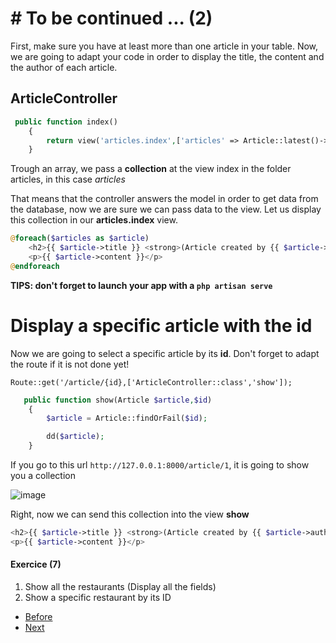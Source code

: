 # # To be continued ... (2)

First, make sure you have at least more than one article in your table. 
Now, we are going to adapt your code in order to display the title, the content and the author of each article.

## ArticleController

```php
 public function index()
    {     
        return view('articles.index',['articles' => Article::latest()->get()]);
    }
```

Trough an array, we pass a **collection** at the view index in the folder articles, in this case *articles*

That means that the controller answers the model in order to get data from the database, now we are sure we can pass data to the view. Let us display this collection in our **articles.index** view.

```php
@foreach($articles as $article)
    <h2>{{ $article->title }} <strong>(Article created by {{ $article->author }})</strong></h2>
    <p>{{ $article->content }}</p>
@endforeach
```

**TIPS: don't forget to launch your app with a `php artisan serve`**

# Display a specific article with the id

Now we are going to select a specific article by its **id**. Don't forget to adapt the route if it is not done yet!

`Route::get('/article/{id},['ArticleController::class','show']);`

```php
   public function show(Article $article,$id)
    {
        $article = Article::findOrFail($id);

        dd($article);
    }

```

If you go to this url `http://127.0.0.1:8000/article/1`, it is going to show you a collection

![image](../assets/collection.png)

Right, now we can send this collection into the view **show**

```php
<h2>{{ $article->title }} <strong>(Article created by {{ $article->author }})</strong></h2>
<p>{{ $article->content }}</p>
```

#### Exercice (7)
1. Show all the restaurants (Display all the fields)
2. Show a specific restaurant by its ID

- [Before](/03.Exercice/a.step1.md)
- [Next](03.Exercice/../c.step3.md)